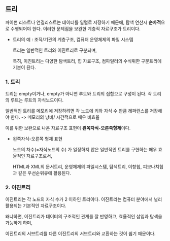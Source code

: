 ## 트리
파이썬 리스트나 연결리스트는 데이터를 일렬로 저장하기 때문에, 탐색 연산시 **순차적**으로 수행되어야 한다.
이러한 문제점을 보완한 계층적 자료구조가 트리이다.

* 트리의 예 : 조직/기관의 계층구조, 컴퓨터 운영체제의 파일 시스템

  트리는 일반적인 트리와 이진트리로 구분되며,
  
  특히, 이진트리는 다양한 탐색트리, 힙 자료구조, 컴파일러의 수식위한 구문트리에 기본이 된다.
     
     
     
### 1. 트리
트리는 empty이거나, empty가 아니면 루트와 트리의 집합으로 구성이 된다. 각 트리의 루트는 루트의 자식노드이다.

일반적인 트리를 메모리에 저장하려면 각 노드에 키와 자식 수 만큼 레퍼런스를 저장해야 한다. -> 메모리의 낭비/ 시간적으로 매우 비효율

이를 위한 보완으로 나온 자료구조 표현이 **왼쪽자식-오른쪽형제**이다.
 * 왼쪽자식-오른쪽 형제 표현

   노드의 차수(=자식노드의 수) 가 일정하지 않은 일반적인 트리를 구현하는 매우 효율적인 자료구조로서,
   
   HTML과 XML의 문서트리, 운영체제의 파일시스템, 탐색트리, 이항힙, 피보나치힙과 같은 우선순위큐에 활용된다.

### 2. 이진트리
이진트리는 각 노드의 자식 수가 2 이하인 트리이다. 이진트리는 컴퓨터 분야에서 널리 활용되는 기본적인 자료구조이다.

왜냐하면, 이진트리가 데이터의 구조적인 관계를 잘 반영하고, 효율적인 삽입과 탐색을 가능하게 하며,

이진트리의 서브트리를 다른 이진트리의 서브트리와 교환하는 것이 쉽기 때문이다.
